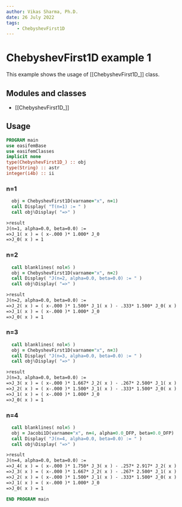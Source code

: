 ```yaml
---
author: Vikas Sharma, Ph.D.
date: 26 July 2022
tags:
    - ChebyshevFirst1D
---
```


# ChebyshevFirst1D example 1

This example shows the usage of [[ChebyshevFirst1D_]] class.

## Modules and classes

- [[ChebyshevFirst1D_]]

## Usage

```fortran
PROGRAM main
use easifemBase
use easifemClasses
implicit none
type(ChebyshevFirst1D_) :: obj
type(String) :: astr
integer(i4b) :: ii
```

### n=1

```fortran
  obj = ChebyshevFirst1D(varname="x", n=1)
  call Display( "T(n=1) := " )
  call obj%Display( "=>" )
```

```txt
>result
J(n=1, alpha=0.0, beta=0.0) :=
=>J_1( x ) = ( x-.000 )* 1.000* J_0
=>J_0( x ) = 1
```

### n=2

```fortran
  call blanklines( nol=5 )
  obj = ChebyshevFirst1D(varname="x", n=2)
  call Display( "J(n=2, alpha=0.0, beta=0.0) := " )
  call obj%Display( "=>" )
```

```txt
>result
J(n=2, alpha=0.0, beta=0.0) :=
=>J_2( x ) = ( x-.000 )* 1.500* J_1( x ) - .333* 1.500* J_0( x )
=>J_1( x ) = ( x-.000 )* 1.000* J_0
=>J_0( x ) = 1
```

### n=3

```fortran
  call blanklines( nol=5 )
  obj = ChebyshevFirst1D(varname="x", n=3)
  call Display( "J(n=3, alpha=0.0, beta=0.0) := " )
  call obj%Display( "=>" )
```

```txt
>result
J(n=3, alpha=0.0, beta=0.0) :=
=>J_3( x ) = ( x-.000 )* 1.667* J_2( x ) - .267* 2.500* J_1( x )
=>J_2( x ) = ( x-.000 )* 1.500* J_1( x ) - .333* 1.500* J_0( x )
=>J_1( x ) = ( x-.000 )* 1.000* J_0
=>J_0( x ) = 1
```

### n=4

```fortran
  call blanklines( nol=5 )
  obj = Jacobi1D(varname="x", n=4, alpha=0.0_DFP, beta=0.0_DFP)
  call Display( "J(n=4, alpha=0.0, beta=0.0) := " )
  call obj%Display( "=>" )
```

```txt
>result
J(n=4, alpha=0.0, beta=0.0) :=
=>J_4( x ) = ( x-.000 )* 1.750* J_3( x ) - .257* 2.917* J_2( x )
=>J_3( x ) = ( x-.000 )* 1.667* J_2( x ) - .267* 2.500* J_1( x )
=>J_2( x ) = ( x-.000 )* 1.500* J_1( x ) - .333* 1.500* J_0( x )
=>J_1( x ) = ( x-.000 )* 1.000* J_0
=>J_0( x ) = 1
```

```fortran
END PROGRAM main
```
